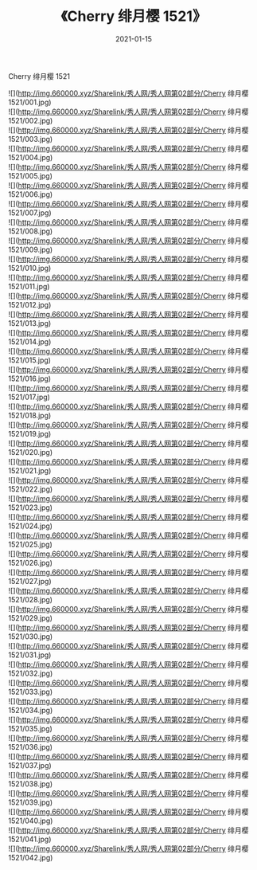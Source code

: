 ﻿---
layout: post
title:  《Cherry 绯月樱 1521》
date:   2021-01-15
img: http://img.660000.xyz/Sharelink/秀人网/秀人网第02部分/Cherry 绯月樱 1521/000.jpg
categories: [美女, 清纯, 唯美]
---

Cherry 绯月樱 1521

  ![](http://img.660000.xyz/Sharelink/秀人网/秀人网第02部分/Cherry 绯月樱 1521/001.jpg) <br> ![](http://img.660000.xyz/Sharelink/秀人网/秀人网第02部分/Cherry 绯月樱 1521/002.jpg) <br> ![](http://img.660000.xyz/Sharelink/秀人网/秀人网第02部分/Cherry 绯月樱 1521/003.jpg) <br> ![](http://img.660000.xyz/Sharelink/秀人网/秀人网第02部分/Cherry 绯月樱 1521/004.jpg) <br> ![](http://img.660000.xyz/Sharelink/秀人网/秀人网第02部分/Cherry 绯月樱 1521/005.jpg) <br> ![](http://img.660000.xyz/Sharelink/秀人网/秀人网第02部分/Cherry 绯月樱 1521/006.jpg) <br> ![](http://img.660000.xyz/Sharelink/秀人网/秀人网第02部分/Cherry 绯月樱 1521/007.jpg) <br> ![](http://img.660000.xyz/Sharelink/秀人网/秀人网第02部分/Cherry 绯月樱 1521/008.jpg) <br> ![](http://img.660000.xyz/Sharelink/秀人网/秀人网第02部分/Cherry 绯月樱 1521/009.jpg) <br> ![](http://img.660000.xyz/Sharelink/秀人网/秀人网第02部分/Cherry 绯月樱 1521/010.jpg) <br> ![](http://img.660000.xyz/Sharelink/秀人网/秀人网第02部分/Cherry 绯月樱 1521/011.jpg) <br> ![](http://img.660000.xyz/Sharelink/秀人网/秀人网第02部分/Cherry 绯月樱 1521/012.jpg) <br> ![](http://img.660000.xyz/Sharelink/秀人网/秀人网第02部分/Cherry 绯月樱 1521/013.jpg) <br> ![](http://img.660000.xyz/Sharelink/秀人网/秀人网第02部分/Cherry 绯月樱 1521/014.jpg) <br> ![](http://img.660000.xyz/Sharelink/秀人网/秀人网第02部分/Cherry 绯月樱 1521/015.jpg) <br> ![](http://img.660000.xyz/Sharelink/秀人网/秀人网第02部分/Cherry 绯月樱 1521/016.jpg) <br> ![](http://img.660000.xyz/Sharelink/秀人网/秀人网第02部分/Cherry 绯月樱 1521/017.jpg) <br> ![](http://img.660000.xyz/Sharelink/秀人网/秀人网第02部分/Cherry 绯月樱 1521/018.jpg) <br> ![](http://img.660000.xyz/Sharelink/秀人网/秀人网第02部分/Cherry 绯月樱 1521/019.jpg) <br> ![](http://img.660000.xyz/Sharelink/秀人网/秀人网第02部分/Cherry 绯月樱 1521/020.jpg) <br> ![](http://img.660000.xyz/Sharelink/秀人网/秀人网第02部分/Cherry 绯月樱 1521/021.jpg) <br> ![](http://img.660000.xyz/Sharelink/秀人网/秀人网第02部分/Cherry 绯月樱 1521/022.jpg) <br> ![](http://img.660000.xyz/Sharelink/秀人网/秀人网第02部分/Cherry 绯月樱 1521/023.jpg) <br> ![](http://img.660000.xyz/Sharelink/秀人网/秀人网第02部分/Cherry 绯月樱 1521/024.jpg) <br> ![](http://img.660000.xyz/Sharelink/秀人网/秀人网第02部分/Cherry 绯月樱 1521/025.jpg) <br> ![](http://img.660000.xyz/Sharelink/秀人网/秀人网第02部分/Cherry 绯月樱 1521/026.jpg) <br> ![](http://img.660000.xyz/Sharelink/秀人网/秀人网第02部分/Cherry 绯月樱 1521/027.jpg) <br> ![](http://img.660000.xyz/Sharelink/秀人网/秀人网第02部分/Cherry 绯月樱 1521/028.jpg) <br> ![](http://img.660000.xyz/Sharelink/秀人网/秀人网第02部分/Cherry 绯月樱 1521/029.jpg) <br> ![](http://img.660000.xyz/Sharelink/秀人网/秀人网第02部分/Cherry 绯月樱 1521/030.jpg) <br> ![](http://img.660000.xyz/Sharelink/秀人网/秀人网第02部分/Cherry 绯月樱 1521/031.jpg) <br> ![](http://img.660000.xyz/Sharelink/秀人网/秀人网第02部分/Cherry 绯月樱 1521/032.jpg) <br> ![](http://img.660000.xyz/Sharelink/秀人网/秀人网第02部分/Cherry 绯月樱 1521/033.jpg) <br> ![](http://img.660000.xyz/Sharelink/秀人网/秀人网第02部分/Cherry 绯月樱 1521/034.jpg) <br> ![](http://img.660000.xyz/Sharelink/秀人网/秀人网第02部分/Cherry 绯月樱 1521/035.jpg) <br> ![](http://img.660000.xyz/Sharelink/秀人网/秀人网第02部分/Cherry 绯月樱 1521/036.jpg) <br> ![](http://img.660000.xyz/Sharelink/秀人网/秀人网第02部分/Cherry 绯月樱 1521/037.jpg) <br> ![](http://img.660000.xyz/Sharelink/秀人网/秀人网第02部分/Cherry 绯月樱 1521/038.jpg) <br> ![](http://img.660000.xyz/Sharelink/秀人网/秀人网第02部分/Cherry 绯月樱 1521/039.jpg) <br> ![](http://img.660000.xyz/Sharelink/秀人网/秀人网第02部分/Cherry 绯月樱 1521/040.jpg) <br> ![](http://img.660000.xyz/Sharelink/秀人网/秀人网第02部分/Cherry 绯月樱 1521/041.jpg) <br> ![](http://img.660000.xyz/Sharelink/秀人网/秀人网第02部分/Cherry 绯月樱 1521/042.jpg) <br>